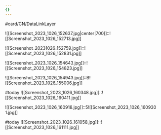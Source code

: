 ```yaml
---
{}
---
```


#card/CN/DataLinkLayer 

![[Screenshot_2023_1026_152637.jpg|center|700]]::![[Screenshot_2023_1026_152713.jpg]] <!--SR:!2023-11-09,10,272-->


![[Screenshot_20231026_152759.jpg]]::![[Screenshot_2023_1026_152831.jpg]] <!--SR:!2023-11-08,9,270-->

![[Screenshot_2023_1026_154643.jpg]]::![[Screenshot_2023_1026_154823.jpg]] <!--SR:!2023-11-12,13,270-->

![[Screenshot_2023_1026_154943.jpg]]::B![[Screenshot_2023_1026_155006.jpg]] <!--SR:!2023-11-15,15,290-->

#today ![[Screenshot_2023_1026_160348.jpg]]::![[Screenshot_2023_1026_160411.jpg]]

![[Screenshot_2023_1026_160918.jpg]]::5![[Screenshot_2023_1026_160930 1.jpg]] <!--SR:!2023-11-09,10,272-->

#today ![[Screenshot_2023_1026_161058.jpg]]::![[Screenshot_2023_1026_161111.jpg]]


